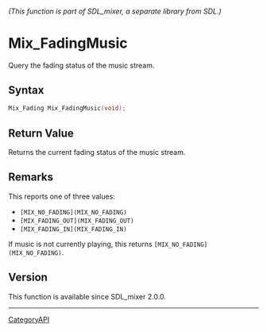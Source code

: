 ###### (This function is part of SDL_mixer, a separate library from SDL.)
# Mix_FadingMusic

Query the fading status of the music stream.

## Syntax

```c
Mix_Fading Mix_FadingMusic(void);

```

## Return Value

Returns the current fading status of the music stream.

## Remarks

This reports one of three values:

- `[MIX_NO_FADING](MIX_NO_FADING)`
- `[MIX_FADING_OUT](MIX_FADING_OUT)`
- `[MIX_FADING_IN](MIX_FADING_IN)`

If music is not currently playing, this returns
`[MIX_NO_FADING](MIX_NO_FADING)`.

## Version

This function is available since SDL_mixer 2.0.0.

----
[CategoryAPI](CategoryAPI)

